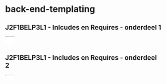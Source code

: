 # back-end-templating
## J2F1BELP3L1 - Inlcudes en Requires - onderdeel 1
<img
    src="/screenshots/screenshot-onderdeel-een.png"
    alt="screenshot van onderdeel 1"
    title="onderdeel 1"
    style="display: inline-block; margin: 0 auto; max-width: 30px">

## J2F1BELP3L1 - Includes en Requires - onderdeel 2
<img
    src="/screenshots/screenshot-onderdeel-twee.png"
    alt="screenshot van onderdeel 2"
    title="onderdeel 2"
    style="display: inline-block; margin: 0 auto; max-width: 30px">